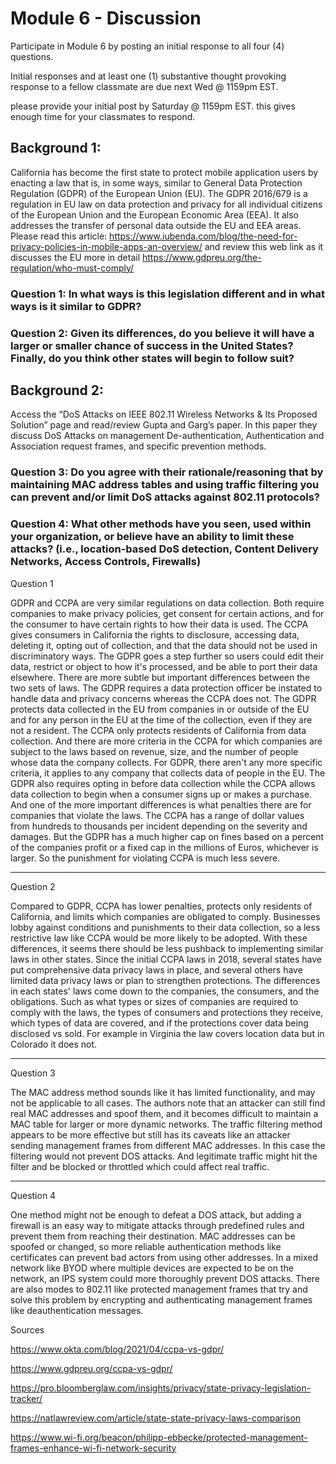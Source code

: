 # Module 6 - Discussion

Participate in Module 6 by posting an initial response to all four (4) questions. 

Initial responses and at least one (1) substantive thought provoking response to a fellow classmate are due next Wed @ 1159pm EST.

please provide your initial post by Saturday @ 1159pm EST.  this gives enough time for your classmates to respond. 

## Background 1:

California has become the first state to protect mobile application users by enacting a law that is, in some ways, similar to General Data Protection Regulation (GDPR) of the European Union (EU).  The GDPR 2016/679 is a regulation in EU law on data protection and privacy for all individual citizens of the European Union and the European Economic Area (EEA). It also addresses the transfer of personal data outside the EU and EEA areas.  Please read this article: https://www.iubenda.com/blog/the-need-for-privacy-policies-in-mobile-apps-an-overview/ and review this web link as it discusses the EU more in detail  https://www.gdpreu.org/the-regulation/who-must-comply/

### Question 1:  In what ways is this legislation different and in what ways is it similar to GDPR?

### Question 2: Given its differences, do you believe it will have a larger or smaller chance of success in the United States?  Finally, do you think other states will begin to follow suit?
 
## Background 2:

Access the “DoS Attacks on IEEE 802.11 Wireless Networks & Its Proposed Solution” page and read/review Gupta and Garg’s paper.  In this paper they discuss DoS Attacks on management De-authentication, Authentication and Association request frames, and specific prevention methods.

### Question 3: Do you agree with their rationale/reasoning that by maintaining MAC address tables and using traffic filtering you can prevent and/or limit DoS attacks against 802.11 protocols?

### Question 4: What other methods have you seen, used within your organization, or believe have an ability to limit these attacks? (i.e., location-based DoS detection, Content Delivery Networks, Access Controls, Firewalls)


Question 1

GDPR and CCPA are very similar regulations on data collection. Both require companies to make privacy policies, get consent for certain actions, and for the consumer to have certain rights to how their data is used. The CCPA gives consumers in California the rights to disclosure, accessing data, deleting it, opting out of collection, and that the data should not be used in discriminatory ways. The GDPR goes a step further so users could edit their data, restrict or object to how it's processed, and be able to port their data elsewhere. There are more subtle but important differences between the two sets of laws. The GDPR requires a data protection officer be instated to handle data and privacy concerns whereas the CCPA does not. The GDPR protects data collected in the EU from companies in or outside of the EU and for any person in the EU at the time of the collection, even if they are not a resident. The CCPA only protects residents of California from data collection. And there are more criteria in the CCPA for which companies are subject to the laws based on revenue, size, and the number of people whose data the company collects. For GDPR, there aren't any more specific criteria, it applies to any company that collects data of people in the EU. The GDPR also requires opting in before data collection while the CCPA allows data collection to begin when a consumer signs up or makes a purchase. And one of the more important differences is what penalties there are for companies that violate the laws. The CCPA has a range of dollar values from hundreds to thousands per incident depending on the severity and damages. But the GDPR has a much higher cap on fines based on a percent of the companies profit or a fixed cap in the millions of Euros, whichever is larger. So the punishment for violating CCPA is much less severe.

---

Question 2

Compared to GDPR, CCPA has lower penalties, protects only residents of California, and limits which companies are obligated to comply. Businesses lobby against conditions and punishments to their data collection, so a less restrictive law like CCPA would be more likely to be adopted. With these differences, it seems there should be less pushback to implementing similar laws in other states. Since the initial CCPA laws in 2018, several states have put comprehensive data privacy laws in place, and several others have limited data privacy laws or plan to strengthen protections. The differences in each states' laws come down to the companies, the consumers, and the obligations. Such as what types or sizes of companies are required to comply with the laws, the types of consumers and protections they receive, which types of data are covered, and if the protections cover data being disclosed vs sold. For example in Virginia the law covers location data but in Colorado it does not.

---

Question 3

The MAC address method sounds like it has limited functionality, and may not be applicable to all cases. The authors note that an attacker can still find real MAC addresses and spoof them, and it becomes difficult to maintain a MAC table for larger or more dynamic networks. The traffic filtering method appears to be more effective but still has its caveats like an attacker sending management frames from different MAC addresses. In this case the filtering would not prevent DOS attacks. And legitimate traffic might hit the filter and be blocked or throttled which could affect real traffic. 

---

Question 4

One method might not be enough to defeat a DOS attack, but adding a firewall is an easy way to mitigate attacks through predefined rules and prevent them from reaching their destination. MAC addresses can be spoofed or changed, so more reliable authentication methods like certificates can prevent bad actors from using other addresses. In a mixed network like BYOD where multiple devices are expected to be on the network, an IPS system could more thoroughly prevent DOS attacks. There are also modes to 802.11 like protected management frames that try and solve this problem by encrypting and authenticating management frames like deauthentication messages.  

Sources

https://www.okta.com/blog/2021/04/ccpa-vs-gdpr/

https://www.gdpreu.org/ccpa-vs-gdpr/

https://pro.bloomberglaw.com/insights/privacy/state-privacy-legislation-tracker/

https://natlawreview.com/article/state-state-privacy-laws-comparison

https://www.wi-fi.org/beacon/philipp-ebbecke/protected-management-frames-enhance-wi-fi-network-security